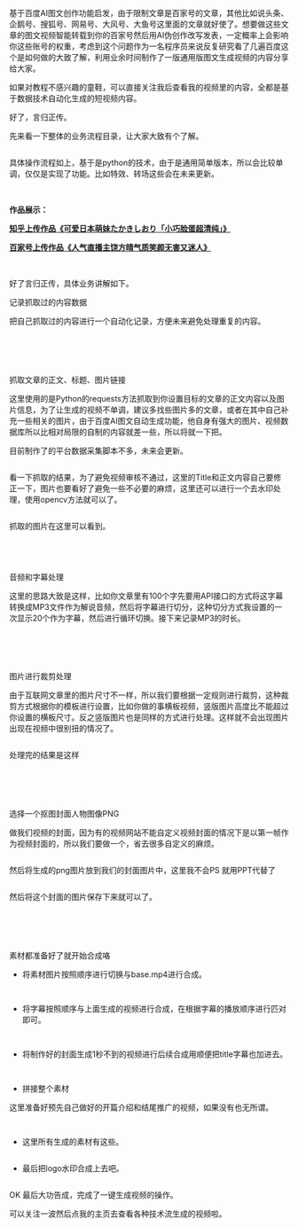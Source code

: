 <p>基于百度AI图文创作功能启发，由于限制文章是百家号的文章，其他比如说头条、企鹅号、搜狐号、网易号、大风号、大鱼号这里面的文章就好使了。想要做这些文章的图文视频智能转载到你的百家号然后用AI伪创作改写发表，一定概率上会影响你这些账号的权重，考虑到这个问题作为一名程序员来说反复研究看了几遍百度这个是如何做的大致了解，利用业余时间制作了一版通用版图文生成视频的内容分享给大家。</p> 
<p>如果对教程不感兴趣的童鞋，可以直接关注我后查看我的视频里的内容，全都是基于数据技术自动化生成的短视频内容。</p> 
<p>好了，言归正传。</p> 
<p>先来看一下整体的业务流程目录，让大家大致有个了解。</p> 
<p><img alt="" src="https://img-blog.csdnimg.cn/img_convert/5f82ad0b4ad851da3fc92be4bec78bc0.png"></p> 
<p>具体操作流程如上，基于是python的技术，由于是通用简单版本，所以会比较单调，仅仅是实现了功能。比如特效、转场这些会在未来更新。</p> 
<p>&nbsp;</p> 
<p><strong>作品展示：</strong></p> 
<p><strong><a href="https://www.zhihu.com/zvideo/1290238134337892352">知乎上传作品《可爱日本萌妹たかきしおり「小巧脸蛋超清纯」》</a></strong></p> 
<p><strong><a href="https://haokan.baidu.com/v?pd=bjh&amp;vid=15263717994914941680&amp;fr=bjhauthor&amp;type=video">百家号上传作品《人气直播主饶方晴气质笑颜无害又迷人》</a></strong></p> 
<p>&nbsp;</p> 
<p>好了言归正传，具体业务讲解如下。</p> 
<p>记录抓取过的内容数据</p> 
<p>把自己抓取过的内容进行一个自动化记录，方便未来避免处理重复的内容。</p> 
<p><img alt="" src="https://img-blog.csdnimg.cn/img_convert/cecd167150a5e3b8a5140e6155579ba0.png"></p> 
<h2><a name="t0"></a><a name="t0"></a>&nbsp;</h2> 
<p>抓取文章的正文、标题、图片链接</p> 
<p>这里使用的是Python的requests方法抓取到你设置目标的文章的正文内容以及图片信息，为了让生成的视频不单调，建议多找些图片多的文章，或者在其中自己补充一些相关的图片，由于百度AI图文自动生成功能，他自身有强大的图片、视频数据库所以比相对局限的自制的内容就差一些，所以将就一下把。</p> 
<p>目前制作了的平台数据采集脚本不多，未来会更新。</p> 
<p><img alt="" src="https://img-blog.csdnimg.cn/img_convert/ebd72633df311c9a8d7cdcc278543f29.png"></p> 
<p>看一下抓取的结果，为了避免视频审核不通过，这里的Title和正文内容自己要修正一下，图片也要看好了避免一些不必要的麻烦，这里还可以进行一个去水印处理，使用opencv方法就可以了。</p> 
<p><img alt="" src="https://img-blog.csdnimg.cn/img_convert/0f86b46f8b2830d21e3f008d52d688c3.png"></p> 
<p>抓取的图片在这里可以看到。</p> 
<h2><a name="t1"></a><a name="t1"></a>&nbsp;</h2> 
<p>音频和字幕处理</p> 
<p>这里的思路大致是这样，比如你文章里有100个字先要用API接口的方式将这字幕转换成MP3文件作为解说音频，然后将字幕进行切分，这种切分方式我设置的一次显示20个作为字幕，然后进行循环切换。接下来记录MP3的时长。</p> 
<p><img alt="" src="https://img-blog.csdnimg.cn/img_convert/6b6678a269b9948a0e4fe2fcb09fe2bf.png"></p> 
<h2><a name="t2"></a><a name="t2"></a>&nbsp;</h2> 
<p>图片进行裁剪处理</p> 
<p>由于互联网文章里的图片尺寸不一样，所以我们要根据一定规则进行裁剪，这种裁剪方式根据你的模板进行设置，比如你做的事横板视频，竖版图片高度比不能超过你设置的横板尺寸。反之竖版图片也是同样的方式进行处理。这样就不会出现图片出现在视频中很别扭的情况了。</p> 
<p><img alt="" src="https://img-blog.csdnimg.cn/img_convert/b9f55418e040b8c704fbd6c2c8f4ab58.png"></p> 
<p>处理完的结果是这样</p> 
<p><img alt="" src="https://img-blog.csdnimg.cn/img_convert/2426fa0393cda0226b2dd230565b1c1b.png"></p> 
<h2><a name="t3"></a><a name="t3"></a>&nbsp;</h2> 
<p>选择一个抠图封面人物图像PNG</p> 
<p>做我们视频的封面，因为有的视频网站不能自定义视频封面的情况下是以第一帧作为视频封面的，所以我们要做一个，省去很多自定义的麻烦。</p> 
<p><img alt="" src="https://img-blog.csdnimg.cn/img_convert/ef6a8269dedbe5166e39e27ee81cec8d.png"></p> 
<p>然后将生成的png图片放到我们的封面图片中，这里我不会PS 就用PPT代替了</p> 
<p><img alt="" src="https://img-blog.csdnimg.cn/img_convert/718845a42bd05bc7f50e9ab347466c74.png"></p> 
<p>然后将这个封面的图片保存下来就可以了。</p> 
<p><img alt="" src="https://img-blog.csdnimg.cn/img_convert/485f230afe4b7e9a8f404fe5665572d2.png"></p> 
<h2><a name="t4"></a><a name="t4"></a>&nbsp;</h2> 
<p>素材都准备好了就开始合成咯</p> 
<ul><li> <p>将素材图片按照顺序进行切换与base.mp4进行合成。</p> </li></ul>
<p><img alt="" src="https://img-blog.csdnimg.cn/img_convert/8963351b8c5fdc5ab6a703e5b065b441.png"></p> 
<p><img alt="" src="https://img-blog.csdnimg.cn/img_convert/9be5529bd42799610a2fcf3340c5567b.png"></p> 
<ul><li> <p>将字幕按照顺序与上面生成的视频进行合成，在根据字幕的播放顺序进行匹对即可。</p> </li></ul>
<p><img alt="" src="https://img-blog.csdnimg.cn/img_convert/55e5f7b4468deef7ece9553f09950b6e.png"></p> 
<p><img alt="" src="https://img-blog.csdnimg.cn/img_convert/54859295fe0a33e093a6248ec44a7fef.png"></p> 
<ul><li> <p>将制作好的封面生成1秒不到的视频进行后续合成用顺便把title字幕也加进去。</p> </li></ul>
<p><img alt="" src="https://img-blog.csdnimg.cn/img_convert/e23c763195ec47dedb9c996e434fd063.png"></p> 
<p><img alt="" src="https://img-blog.csdnimg.cn/img_convert/506ae1f676348be77380d2bdeeca9fe3.png"></p> 
<ul><li> <p>拼接整个素材</p> </li></ul>
<p>这里准备好预先自己做好的开篇介绍和结尾推广的视频，如果没有也无所谓。</p> 
<p><img alt="" src="https://img-blog.csdnimg.cn/img_convert/d612680a5fd9996b1dc23a3b38b0371b.png"></p> 
<p><img alt="" src="https://img-blog.csdnimg.cn/img_convert/75ae8e353106cdd6b7d54696dcba4877.png"></p> 
<ul><li> <p>这里所有生成的素材有这些。</p> </li></ul>
<p><img alt="" src="https://img-blog.csdnimg.cn/img_convert/05f3bb76c94c7082272301c96c5159ac.png"></p> 
<ul><li> <p>最后把logo水印合成上去吧。</p> </li></ul>
<p><img alt="" src="https://img-blog.csdnimg.cn/img_convert/83cd500f2920b6b91e038d3ce86323c5.png"></p> 
<p>OK 最后大功告成，完成了一键生成视频的操作。</p> 
<p>可以关注一波然后点我的主页去查看各种技术流生成的视频啦。</p>
                </div>
